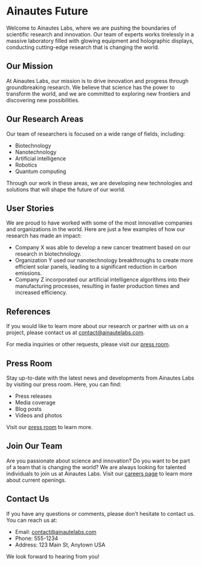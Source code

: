 <!--font:Alegreya-->

# Ainautes Future

Welcome to Ainautes Labs, where we are pushing the boundaries of scientific research and innovation. Our team of experts works tirelessly in a massive laboratory filled with glowing equipment and holographic displays, conducting cutting-edge research that is changing the world.

## Our Mission

At Ainautes Labs, our mission is to drive innovation and progress through groundbreaking research. We believe that science has the power to transform the world, and we are committed to exploring new frontiers and discovering new possibilities.

## Our Research Areas

Our team of researchers is focused on a wide range of fields, including:

- Biotechnology
- Nanotechnology
- Artificial intelligence
- Robotics
- Quantum computing

Through our work in these areas, we are developing new technologies and solutions that will shape the future of our world.

## User Stories

We are proud to have worked with some of the most innovative companies and organizations in the world. Here are just a few examples of how our research has made an impact:

- Company X was able to develop a new cancer treatment based on our research in biotechnology.
- Organization Y used our nanotechnology breakthroughs to create more efficient solar panels, leading to a significant reduction in carbon emissions.
- Company Z incorporated our artificial intelligence algorithms into their manufacturing processes, resulting in faster production times and increased efficiency.

## References

If you would like to learn more about our research or partner with us on a project, please contact us at [contact@ainautelabs.com](#contact).

For media inquiries or other requests, please visit our [press room](#press-room).

## Press Room

Stay up-to-date with the latest news and developments from Ainautes Labs by visiting our press room. Here, you can find:

- Press releases
- Media coverage
- Blog posts
- Videos and photos

Visit our [press room](#press-room) to learn more.

## Join Our Team

Are you passionate about science and innovation? Do you want to be part of a team that is changing the world? We are always looking for talented individuals to join us at Ainautes Labs. Visit our [careers page](#careers) to learn more about current openings.

## Contact Us

If you have any questions or comments, please don't hesitate to contact us. You can reach us at:

- Email: [contact@ainautelabs.com](#contact)
- Phone: 555-1234
- Address: 123 Main St, Anytown USA

We look forward to hearing from you!

<!--

Write me content for website with wallpaper which alt text is:

"Ainautes working in a massive laboratory filled with glowing equipment and holographic displays, conducting cutting-edge research."

The name/title of the page should not be 1:1 copy of the alt text but rather a real content of the website which is using this wallpaper.

- Use markdown format 
- Start with heading
- Heading should be short and concise
- The content should look like a real website 
- The website should not be about the wallpaper, wallpaper is just a related background
- Heading should be contain work "wallpaper" or "background"
- Include real sections like references, contact, user stories, etc. use things relevant to the page purpose.
- Feel free to use structure like headings, bullets, numbering, blockquotes, paragraphs, horizontal lines, etc.
- You can use formatting like bold or _italic_
- You can include UTF-8 emojis
- Links should be only #hash anchors (and you can refer to the document itself)
- Do not include images


---


# The Future of Science: Exploring Cutting-Edge Research at Ainautes Labs

Welcome to Ainautes Labs, where we are pushing the boundaries of scientific research and innovation. Our team of experts works tirelessly in a massive laboratory filled with glowing equipment and holographic displays, conducting cutting-edge research that is changing the world.

## Our Mission

At Ainautes Labs, our mission is to drive innovation and progress through groundbreaking research. We believe that science has the power to transform the world, and we are committed to exploring new frontiers and discovering new possibilities.

## Our Research Areas

Our team of researchers is focused on a wide range of fields, including:

- Biotechnology
- Nanotechnology
- Artificial intelligence
- Robotics
- Quantum computing

Through our work in these areas, we are developing new technologies and solutions that will shape the future of our world.

## User Stories

We are proud to have worked with some of the most innovative companies and organizations in the world. Here are just a few examples of how our research has made an impact:

- Company X was able to develop a new cancer treatment based on our research in biotechnology.
- Organization Y used our nanotechnology breakthroughs to create more efficient solar panels, leading to a significant reduction in carbon emissions.
- Company Z incorporated our artificial intelligence algorithms into their manufacturing processes, resulting in faster production times and increased efficiency.

## References

If you would like to learn more about our research or partner with us on a project, please contact us at [contact@ainautelabs.com](#contact).

For media inquiries or other requests, please visit our [press room](#press-room).

## Press Room

Stay up-to-date with the latest news and developments from Ainautes Labs by visiting our press room. Here, you can find:

- Press releases
- Media coverage
- Blog posts
- Videos and photos

Visit our [press room](#press-room) to learn more.

## Join Our Team

Are you passionate about science and innovation? Do you want to be part of a team that is changing the world? We are always looking for talented individuals to join us at Ainautes Labs. Visit our [careers page](#careers) to learn more about current openings.

## Contact Us

If you have any questions or comments, please don't hesitate to contact us. You can reach us at:

- Email: [contact@ainautelabs.com](#contact)
- Phone: 555-1234
- Address: 123 Main St, Anytown USA

We look forward to hearing from you!

-->
